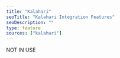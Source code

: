 ```yaml
---
title: "Kalahari"
seoTitle: "Kalahari Integration Features"
seoDescription: ""
type: feature
sources: ["kalahari"]
---
```

NOT IN USE